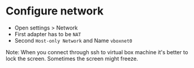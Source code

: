 # Configure network

- Open settings > Network
- First adapter has to be `NAT`
- Second `Host-only Network` and Name `vboxnet0`

Note: When you connect through ssh to virtual box machine it's better to lock the screen.
Sometimes the screen might freeze.
